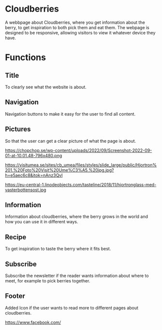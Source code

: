# Cloudberries
A webbpage about Cloudberries, where you get information about the berry, to get inspiration to both pick them and eat them. The webpage is designed to be responsive, allowing visitors to view it whatever device they have.
# Functions

## Title
To clearly see what the website is about. 

## Navigation
Navigation buttons to make it easy for the user to find all content. 

## Pictures 
So that the user can get a clear picture of what the page is about.

https://chopchop.se/wp-content/uploads/2022/09/Screenshot-2022-09-01-at-10.01.48-796x480.png 

https://visitumea.se/sites/cb_umea/files/styles/slide_large/public/Hjortron%201.%20Foto%20Visit%20Ume%C3%A5.%20jpg.jpg?h=e5aec6c8&itok=nAnz3Qvl

https://eu-central-1.linodeobjects.com/tasteline/2018/11/hjortronglass-med-vasterbottensost.jpg

## Information 
Information about cloudberries, where the berry grows in the world and how you can use it in different ways.

## Recipe
To get inspiration to taste the berry where it fits best.

## Subscribe 
Subscribe the newsletter if the reader wants information about where to meet, for example to pick berries together.

## Footer 
Added Icon if the user wants to read more to different pages about cloudberries.

https://www.facebook.com/ 



